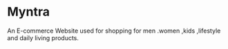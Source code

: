 # Myntra
An E-commerce Website used for shopping for men .women ,kids ,lifestyle and daily living products.
